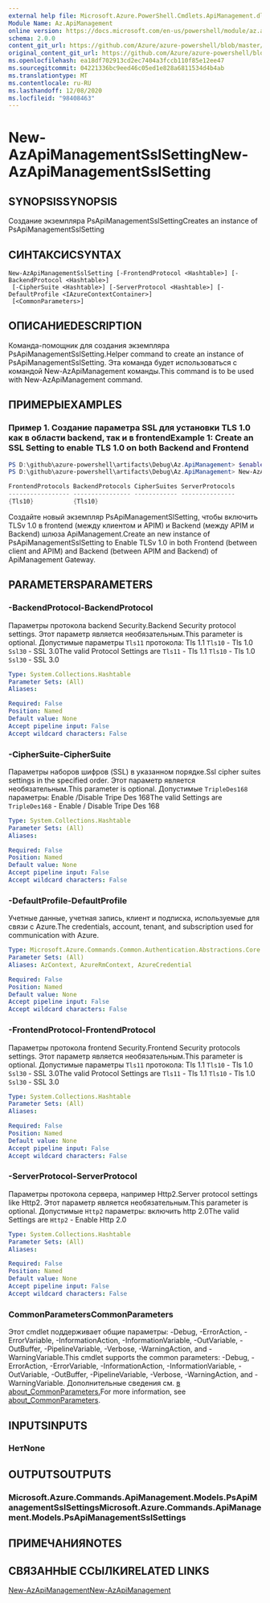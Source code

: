 ```yaml
---
external help file: Microsoft.Azure.PowerShell.Cmdlets.ApiManagement.dll-Help.xml
Module Name: Az.ApiManagement
online version: https://docs.microsoft.com/en-us/powershell/module/az.apimanagement/new-azapimanagementsslsetting
schema: 2.0.0
content_git_url: https://github.com/Azure/azure-powershell/blob/master/src/ApiManagement/ApiManagement/help/New-AzApiManagementSslSetting.md
original_content_git_url: https://github.com/Azure/azure-powershell/blob/master/src/ApiManagement/ApiManagement/help/New-AzApiManagementSslSetting.md
ms.openlocfilehash: ea18df702913cd2ec7404a3fccb110f85e12ee47
ms.sourcegitcommit: 04221336bc9eed46c05ed1e828a6811534d4b4ab
ms.translationtype: MT
ms.contentlocale: ru-RU
ms.lasthandoff: 12/08/2020
ms.locfileid: "98408463"
---
```

# <span data-ttu-id="e98b5-101">New-AzApiManagementSslSetting</span><span class="sxs-lookup"><span data-stu-id="e98b5-101">New-AzApiManagementSslSetting</span></span>

## <span data-ttu-id="e98b5-102">SYNOPSIS</span><span class="sxs-lookup"><span data-stu-id="e98b5-102">SYNOPSIS</span></span>
<span data-ttu-id="e98b5-103">Создание экземпляра PsApiManagementSslSetting</span><span class="sxs-lookup"><span data-stu-id="e98b5-103">Creates an instance of PsApiManagementSslSetting</span></span>

## <span data-ttu-id="e98b5-104">СИНТАКСИС</span><span class="sxs-lookup"><span data-stu-id="e98b5-104">SYNTAX</span></span>

```
New-AzApiManagementSslSetting [-FrontendProtocol <Hashtable>] [-BackendProtocol <Hashtable>]
 [-CipherSuite <Hashtable>] [-ServerProtocol <Hashtable>] [-DefaultProfile <IAzureContextContainer>]
 [<CommonParameters>]
```

## <span data-ttu-id="e98b5-105">ОПИСАНИЕ</span><span class="sxs-lookup"><span data-stu-id="e98b5-105">DESCRIPTION</span></span>
<span data-ttu-id="e98b5-106">Команда-помощник для создания экземпляра PsApiManagementSslSetting.</span><span class="sxs-lookup"><span data-stu-id="e98b5-106">Helper command to create an instance of PsApiManagementSslSetting.</span></span>
<span data-ttu-id="e98b5-107">Эта команда будет использоваться с командой New-AzApiManagement команды.</span><span class="sxs-lookup"><span data-stu-id="e98b5-107">This command is to be used with New-AzApiManagement command.</span></span>

## <span data-ttu-id="e98b5-108">ПРИМЕРЫ</span><span class="sxs-lookup"><span data-stu-id="e98b5-108">EXAMPLES</span></span>

### <span data-ttu-id="e98b5-109">Пример 1. Создание параметра SSL для установки TLS 1.0 как в области backend, так и в frontend</span><span class="sxs-lookup"><span data-stu-id="e98b5-109">Example 1: Create an SSL Setting to enable TLS 1.0 on both Backend and Frontend</span></span>
```powershell
PS D:\github\azure-powershell\artifacts\Debug\Az.ApiManagement> $enableTls=@{"Tls10" = "True"}
PS D:\github\azure-powershell\artifacts\Debug\Az.ApiManagement> New-AzApiManagementSslSetting -FrontendProtocol $enableTls -BackendProtocol $enableTls

FrontendProtocols BackendProtocols CipherSuites ServerProtocols
----------------- ---------------- ------------ ---------------
{Tls10}           {Tls10}
```

<span data-ttu-id="e98b5-110">Создайте новый экземпляр PsApiManagementSlSetting, чтобы включить TLSv 1.0 в frontend (между клиентом и APIM) и Backend (между APIM и Backend) шлюза ApiManagement.</span><span class="sxs-lookup"><span data-stu-id="e98b5-110">Create an new instance of PsApiManagementSslSetting to Enable TLSv 1.0 in both Frontend (between client and APIM) and Backend (between APIM and Backend) of ApiManagement Gateway.</span></span>

## <span data-ttu-id="e98b5-111">PARAMETERS</span><span class="sxs-lookup"><span data-stu-id="e98b5-111">PARAMETERS</span></span>

### <span data-ttu-id="e98b5-112">-BackendProtocol</span><span class="sxs-lookup"><span data-stu-id="e98b5-112">-BackendProtocol</span></span>
<span data-ttu-id="e98b5-113">Параметры протокола backend Security.</span><span class="sxs-lookup"><span data-stu-id="e98b5-113">Backend Security protocol settings.</span></span> <span data-ttu-id="e98b5-114">Этот параметр является необязательным.</span><span class="sxs-lookup"><span data-stu-id="e98b5-114">This parameter is optional.</span></span>
<span data-ttu-id="e98b5-115">Допустимые параметры `Tls11` протокола: Tls 1.1 `Tls10` - Tls 1.0 `Ssl30` - SSL 3.0</span><span class="sxs-lookup"><span data-stu-id="e98b5-115">The valid Protocol Settings are `Tls11` - Tls 1.1 `Tls10` - Tls 1.0 `Ssl30` - SSL 3.0</span></span>

```yaml
Type: System.Collections.Hashtable
Parameter Sets: (All)
Aliases:

Required: False
Position: Named
Default value: None
Accept pipeline input: False
Accept wildcard characters: False
```

### <span data-ttu-id="e98b5-116">-CipherSuite</span><span class="sxs-lookup"><span data-stu-id="e98b5-116">-CipherSuite</span></span>
<span data-ttu-id="e98b5-117">Параметры наборов шифров (SSL) в указанном порядке.</span><span class="sxs-lookup"><span data-stu-id="e98b5-117">Ssl cipher suites settings in the specified order.</span></span> <span data-ttu-id="e98b5-118">Этот параметр является необязательным.</span><span class="sxs-lookup"><span data-stu-id="e98b5-118">This parameter is optional.</span></span>
<span data-ttu-id="e98b5-119">Допустимые `TripleDes168` параметры: Enable /Disable Tripe Des 168</span><span class="sxs-lookup"><span data-stu-id="e98b5-119">The valid Settings are `TripleDes168` - Enable / Disable Tripe Des 168</span></span>

```yaml
Type: System.Collections.Hashtable
Parameter Sets: (All)
Aliases:

Required: False
Position: Named
Default value: None
Accept pipeline input: False
Accept wildcard characters: False
```

### <span data-ttu-id="e98b5-120">-DefaultProfile</span><span class="sxs-lookup"><span data-stu-id="e98b5-120">-DefaultProfile</span></span>
<span data-ttu-id="e98b5-121">Учетные данные, учетная запись, клиент и подписка, используемые для связи с Azure.</span><span class="sxs-lookup"><span data-stu-id="e98b5-121">The credentials, account, tenant, and subscription used for communication with Azure.</span></span>

```yaml
Type: Microsoft.Azure.Commands.Common.Authentication.Abstractions.Core.IAzureContextContainer
Parameter Sets: (All)
Aliases: AzContext, AzureRmContext, AzureCredential

Required: False
Position: Named
Default value: None
Accept pipeline input: False
Accept wildcard characters: False
```

### <span data-ttu-id="e98b5-122">-FrontendProtocol</span><span class="sxs-lookup"><span data-stu-id="e98b5-122">-FrontendProtocol</span></span>
<span data-ttu-id="e98b5-123">Параметры протокола frontend Security.</span><span class="sxs-lookup"><span data-stu-id="e98b5-123">Frontend Security protocols settings.</span></span> <span data-ttu-id="e98b5-124">Этот параметр является необязательным.</span><span class="sxs-lookup"><span data-stu-id="e98b5-124">This parameter is optional.</span></span>
<span data-ttu-id="e98b5-125">Допустимые параметры `Tls11` протокола: Tls 1.1 `Tls10` - Tls 1.0 `Ssl30` - SSL 3.0</span><span class="sxs-lookup"><span data-stu-id="e98b5-125">The valid Protocol Settings are `Tls11` - Tls 1.1 `Tls10` - Tls 1.0 `Ssl30` - SSL 3.0</span></span>


```yaml
Type: System.Collections.Hashtable
Parameter Sets: (All)
Aliases:

Required: False
Position: Named
Default value: None
Accept pipeline input: False
Accept wildcard characters: False
```

### <span data-ttu-id="e98b5-126">-ServerProtocol</span><span class="sxs-lookup"><span data-stu-id="e98b5-126">-ServerProtocol</span></span>
<span data-ttu-id="e98b5-127">Параметры протокола сервера, например Http2.</span><span class="sxs-lookup"><span data-stu-id="e98b5-127">Server protocol settings like Http2.</span></span> <span data-ttu-id="e98b5-128">Этот параметр является необязательным.</span><span class="sxs-lookup"><span data-stu-id="e98b5-128">This parameter is optional.</span></span>
<span data-ttu-id="e98b5-129">Допустимые `Http2` параметры: включить http 2.0</span><span class="sxs-lookup"><span data-stu-id="e98b5-129">The valid Settings are `Http2` - Enable Http 2.0</span></span>

```yaml
Type: System.Collections.Hashtable
Parameter Sets: (All)
Aliases:

Required: False
Position: Named
Default value: None
Accept pipeline input: False
Accept wildcard characters: False
```

### <span data-ttu-id="e98b5-130">CommonParameters</span><span class="sxs-lookup"><span data-stu-id="e98b5-130">CommonParameters</span></span>
<span data-ttu-id="e98b5-131">Этот cmdlet поддерживает общие параметры: -Debug, -ErrorAction, -ErrorVariable, -InformationAction, -InformationVariable, -OutVariable, -OutBuffer, -PipelineVariable, -Verbose, -WarningAction, and -WarningVariable.</span><span class="sxs-lookup"><span data-stu-id="e98b5-131">This cmdlet supports the common parameters: -Debug, -ErrorAction, -ErrorVariable, -InformationAction, -InformationVariable, -OutVariable, -OutBuffer, -PipelineVariable, -Verbose, -WarningAction, and -WarningVariable.</span></span> <span data-ttu-id="e98b5-132">Дополнительные сведения см. [в about_CommonParameters.](http://go.microsoft.com/fwlink/?LinkID=113216)</span><span class="sxs-lookup"><span data-stu-id="e98b5-132">For more information, see [about_CommonParameters](http://go.microsoft.com/fwlink/?LinkID=113216).</span></span>

## <span data-ttu-id="e98b5-133">INPUTS</span><span class="sxs-lookup"><span data-stu-id="e98b5-133">INPUTS</span></span>

### <span data-ttu-id="e98b5-134">Нет</span><span class="sxs-lookup"><span data-stu-id="e98b5-134">None</span></span>

## <span data-ttu-id="e98b5-135">OUTPUTS</span><span class="sxs-lookup"><span data-stu-id="e98b5-135">OUTPUTS</span></span>

### <span data-ttu-id="e98b5-136">Microsoft.Azure.Commands.ApiManagement.Models.PsApiManagementSslSettings</span><span class="sxs-lookup"><span data-stu-id="e98b5-136">Microsoft.Azure.Commands.ApiManagement.Models.PsApiManagementSslSettings</span></span>

## <span data-ttu-id="e98b5-137">ПРИМЕЧАНИЯ</span><span class="sxs-lookup"><span data-stu-id="e98b5-137">NOTES</span></span>

## <span data-ttu-id="e98b5-138">СВЯЗАННЫЕ ССЫЛКИ</span><span class="sxs-lookup"><span data-stu-id="e98b5-138">RELATED LINKS</span></span>

[<span data-ttu-id="e98b5-139">New-AzApiManagement</span><span class="sxs-lookup"><span data-stu-id="e98b5-139">New-AzApiManagement</span></span>](./New-AzApiManagement.md)

